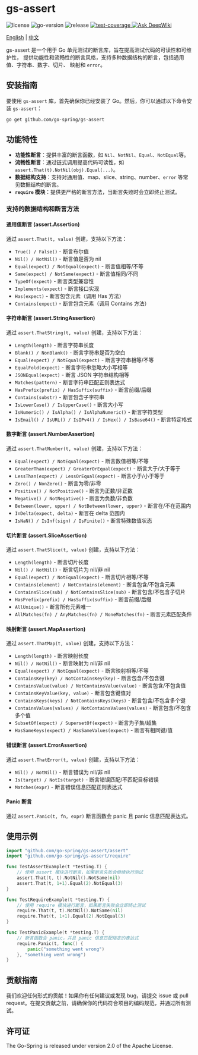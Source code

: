 # gs-assert

<div>
   <img src="https://img.shields.io/github/license/go-spring/gs-assert" alt="license"/>
   <img src="https://img.shields.io/github/go-mod/go-version/go-spring/gs-assert" alt="go-version"/>
   <img src="https://img.shields.io/github/v/release/go-spring/gs-assert?include_prereleases" alt="release"/>
   <a href="https://codecov.io/gh/go-spring/gs-assert" > 
      <img src="https://codecov.io/gh/go-spring/gs-assert/graph/badge.svg?token=SX7CV1T0O8" alt="test-coverage"/>
   </a>
   <a href="https://deepwiki.com/go-spring/gs-assert"><img src="https://deepwiki.com/badge.svg" alt="Ask DeepWiki"></a>
</div>

[English](README.md) | [中文](README_CN.md)

gs-assert 是一个用于 Go 单元测试的断言库，旨在提高测试代码的可读性和可维护性，
提供功能性和流畅性的断言风格，支持多种数据结构的断言，包括通用值、字符串、数字、切片、
映射和 `error`。

## 安装指南

要使用 `gs-assert` 库，首先确保你已经安装了 Go。然后，你可以通过以下命令安装 `gs-assert`：

```bash
go get github.com/go-spring/gs-assert
```

## 功能特性

- **功能性断言**：提供丰富的断言函数，如 `Nil`、`NotNil`、`Equal`、`NotEqual`等。
- **流畅性断言**：通过链式调用提高代码可读性，如 `assert.That(t).NotNil(obj).Equal(...)`。
- **数据结构支持**：支持对通用值、map、slice、string、number、`error` 等常见数据结构的断言。
- **`require` 模块**：提供更严格的断言方法，当断言失败时会立即终止测试。

### 支持的数据结构和断言方法

#### 通用值断言 (assert.Assertion)

通过 `assert.That(t, value)` 创建，支持以下方法：

- `True() / False()` - 断言布尔值
- `Nil() / NotNil()` - 断言值是否为 nil
- `Equal(expect) / NotEqual(expect)` - 断言值相等/不等
- `Same(expect) / NotSame(expect)` - 断言值相同/不同
- `TypeOf(expect)` - 断言类型兼容性
- `Implements(expect)` - 断言接口实现
- `Has(expect)` - 断言包含元素（调用 Has 方法）
- `Contains(expect)` - 断言包含元素（调用 Contains 方法）

#### 字符串断言 (assert.StringAssertion)

通过 `assert.ThatString(t, value)` 创建，支持以下方法：

- `Length(length)` - 断言字符串长度
- `Blank() / NonBlank()` - 断言字符串是否为空白
- `Equal(expect) / NotEqual(expect)` - 断言字符串相等/不等
- `EqualFold(expect)` - 断言字符串忽略大小写相等
- `JSONEqual(expect)` - 断言 JSON 字符串结构相等
- `Matches(pattern)` - 断言字符串匹配正则表达式
- `HasPrefix(prefix) / HasSuffix(suffix)` - 断言前缀/后缀
- `Contains(substr)` - 断言包含子字符串
- `IsLowerCase() / IsUpperCase()` - 断言大小写
- `IsNumeric() / IsAlpha() / IsAlphaNumeric()` - 断言字符类型
- `IsEmail() / IsURL() / IsIPv4() / IsHex() / IsBase64()` - 断言特定格式

#### 数字断言 (assert.NumberAssertion)

通过 `assert.ThatNumber(t, value)` 创建，支持以下方法：

- `Equal(expect) / NotEqual(expect)` - 断言数值相等/不等
- `GreaterThan(expect) / GreaterOrEqual(expect)` - 断言大于/大于等于
- `LessThan(expect) / LessOrEqual(expect)` - 断言小于/小于等于
- `Zero() / NonZero()` - 断言为零/非零
- `Positive() / NotPositive()` - 断言为正数/非正数
- `Negative() / NotNegative()` - 断言为负数/非负数
- `Between(lower, upper) / NotBetween(lower, upper)` - 断言在/不在范围内
- `InDelta(expect, delta)` - 断言在 delta 范围内
- `IsNaN() / IsInf(sign) / IsFinite()` - 断言特殊数值状态

#### 切片断言 (assert.SliceAssertion)

通过 `assert.ThatSlice(t, value)` 创建，支持以下方法：

- `Length(length)` - 断言切片长度
- `Nil() / NotNil()` - 断言切片为 nil/非 nil
- `Equal(expect) / NotEqual(expect)` - 断言切片相等/不等
- `Contains(element) / NotContains(element)` - 断言包含/不包含元素
- `ContainsSlice(sub) / NotContainsSlice(sub)` - 断言包含/不包含子切片
- `HasPrefix(prefix) / HasSuffix(suffix)` - 断言前缀/后缀
- `AllUnique()` - 断言所有元素唯一
- `AllMatches(fn) / AnyMatches(fn) / NoneMatches(fn)` - 断言元素匹配条件

#### 映射断言 (assert.MapAssertion)

通过 `assert.ThatMap(t, value)` 创建，支持以下方法：

- `Length(length)` - 断言映射长度
- `Nil() / NotNil()` - 断言映射为 nil/非 nil
- `Equal(expect) / NotEqual(expect)` - 断言映射相等/不等
- `ContainsKey(key) / NotContainsKey(key)` - 断言包含/不包含键
- `ContainsValue(value) / NotContainsValue(value)` - 断言包含/不包含值
- `ContainsKeyValue(key, value)` - 断言包含键值对
- `ContainsKeys(keys) / NotContainsKeys(keys)` - 断言包含/不包含多个键
- `ContainsValues(values) / NotContainsValues(values)` - 断言包含/不包含多个值
- `SubsetOf(expect) / SupersetOf(expect)` - 断言为子集/超集
- `HasSameKeys(expect) / HasSameValues(expect)` - 断言有相同键/值

#### 错误断言 (assert.ErrorAssertion)

通过 `assert.ThatError(t, value)` 创建，支持以下方法：

- `Nil() / NotNil()` - 断言错误为 nil/非 nil
- `Is(target) / NotIs(target)` - 断言错误匹配/不匹配目标错误
- `Matches(expr)` - 断言错误信息匹配正则表达式

#### Panic 断言

通过 `assert.Panic(t, fn, expr)` 断言函数会 panic 且 panic 信息匹配表达式。

## 使用示例

```go
import "github.com/go-spring/gs-assert/assert"
import "github.com/go-spring/gs-assert/require"

func TestAssertExample(t *testing.T) {
    // 使用 assert 模块进行断言，如果断言失败会继续执行测试
    assert.That(t, t).NotNil().NotSame(nil)
    assert.That(t, 1+1).Equal(2).NotEqual(3)
}

func TestRequireExample(t *testing.T) {
    // 使用 require 模块进行断言，如果断言失败会立即终止测试
    require.That(t, t).NotNil().NotSame(nil)
    require.That(t, 1+1).Equal(2).NotEqual(3)
}

func TestPanicExample(t *testing.T) {
    // 断言函数会 panic，并且 panic 信息匹配指定的表达式
    require.Panic(t, func() {
        panic("something went wrong")
    }, "something went wrong")
}
```

## 贡献指南

我们欢迎任何形式的贡献！如果你有任何建议或发现 bug，请提交 issue 或 pull request。在提交贡献之前，请确保你的代码符合项目的编码规范，并通过所有测试。

## 许可证

The Go-Spring is released under version 2.0 of the Apache License.